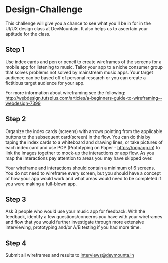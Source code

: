 # Design-Challenge
This challenge will give you a chance to see what you'll be in for in the UI/UX design class at DevMountain. It also helps us to ascertain your aptitude for the class.

## Step 1
Use index cards and pen or pencil to create wireframes of the screens for a mobile app for listening to music. Tailor your app to a niche consumer group that solves problems not solved by mainstream music apps. Your target audience can be based off of personal research or you  can create a fictitious target audience for your app.

For more information about wireframing see the following:
http://webdesign.tutsplus.com/articles/a-beginners-guide-to-wireframing--webdesign-7399

## Step 2
Organize the index cards (screens) with arrows pointing from the applicable buttons to the subsequent card(screen) in the flow. You can do this by taping the index cards to a whiteboard and drawing lines, or take pictures of each index card and use POP (Prototyping on Paper - https://popapp.in) to link the images together to mock-up the interactions or app flow. As you map the interactions pay attention to areas you may have skipped over.

Your wireframe and interactions should contain a minimum of 6 screens. You do not need to wireframe every screen, but you should have a concept of how your app would work and what areas would need to be completed if you were making a full-blown app.

## Step 3
Ask 3 people who would use your music app for feedback. With the feedback, identify a few questions/concerns you have with your wireframes and flow that you would further investigate through more extensive interviewing, prototyping and/or A/B testing if you had more time.

## Step 4
Submit all wireframes and results to interviews@devmounta.in
